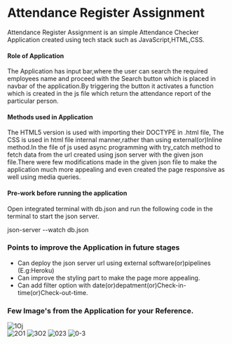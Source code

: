 <h1>Attendance Register Assignment</h1>


<p>Attendance Register Assignment is an simple Attendance Checker Application created using tech stack such as JavaScript,HTML,CSS.</p>


<h4>Role of Application</h4>

<p>The Application has input bar,where the user can search the required employees name and proceed with the Search button which is placed in navbar of the application.By triggering the button it activates a function which is created in the js file which return the attendance report of the particular person.
</p>


<h4>Methods used in Application</h4>


<p>The HTML5 version is used with importing their DOCTYPE in .html file, The CSS is used in html file internal manner,rather than using external(or)Inline method.In the file of js used async programming with try_catch method to fetch data from the url created using json server with the given json file.There were few modifications made in the given json file to make the application much more appealing and even created the page responsive as well using media queries.</p>



<h4>Pre-work before running the application</h4>

<p>Open integrated terminal with db.json and run the following code in the terminal to start the json server.</p>

<p>json-server --watch db.json</p>


<h3>Points to improve the Application in future stages</h3>

<ul>
  
  <li>Can deploy the json server url using external software(or)pipelines (E.g:Heroku)</li>
  
  <li>Can improve the styling part to make the page more appealing.</li>
  
  <li>Can add filter option with date(or)depatment(or)Check-in-time(or)Check-out-time.</li>

</ul>

<h3>Few Image's from the Application for your Reference.</h3>
<div>
  <img src="https://i.ibb.co/bmzyyWS/1Oj.jpg" alt="1Oj" border="0">
</div>

<img src="https://i.ibb.co/FmyM6xY/2O1.jpg" alt="2O1" border="0">
<img src="https://i.ibb.co/d0vzcTZ/3O2.jpg" alt="3O2" border="0">
<img src="https://i.ibb.co/MCS0Zpg/0-23.jpg" alt="023" border="0">
<img src="https://i.ibb.co/W5vC7Gf/0-3.jpg" alt="0-3" border="0">
